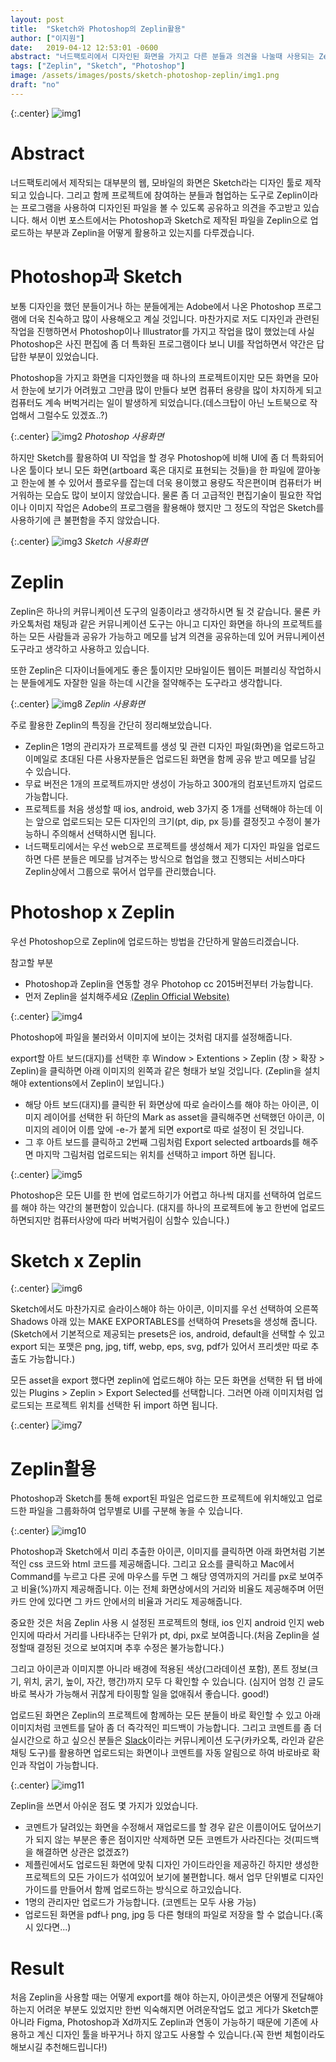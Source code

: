 ```yaml
---
layout: post
title:  "Sketch와 Photoshop의 Zeplin활용"
author: ["이지원"]
date:   2019-04-12 12:53:01 -0600
abstract: "너드팩토리에서 디자인된 화면을 가지고 다른 분들과 의견을 나눌때 사용되는 Zeplin에 대해 간단한 사용방법과 너드팩토리에서 이루어지는 협업방식에 대해 말씀드리겠습니다."
tags: ["Zeplin", "Sketch", "Photoshop"]
image: /assets/images/posts/sketch-photoshop-zeplin/img1.png
draft: "no"	
---
```


{:.center}
![img1](/assets/images/posts/sketch-photoshop-zeplin/img1.png)

# Abstract

너드팩토리에서 제작되는 대부분의 웹, 모바일의 화면은 Sketch라는 디자인 툴로 제작되고 있습니다. 그리고 함께 프로젝트에 참여하는 분들과 협업하는 도구로 Zeplin이라는 프로그램을 사용하여 디자인된 파일을 볼 수 있도록 공유하고 의견을 주고받고 있습니다. 해서 이번 포스트에서는 Photoshop과 Sketch로 제작된 파일을 Zeplin으로 업로드하는 부분과  Zeplin을 어떻게 활용하고 있는지를 다루겠습니다.

# Photoshop과 Sketch

보통 디자인을 했던 분들이거나 하는 분들에게는 Adobe에서 나온 Photoshop 프로그램에 더욱 친숙하고 많이 사용해오고 계실 것입니다. 마찬가지로 저도 디자인과 관련된 작업을 진행하면서 Photoshop이나 Illustrator를 가지고 작업을 많이 했었는데 사실 Photoshop은 사진 편집에 좀 더 특화된 프로그램이다 보니 UI를 작업하면서 약간은 답답한 부분이 있었습니다.

Photoshop을 가지고 화면을 디자인했을 때 하나의 프로젝트이지만 모든 화면을 모아서 한눈에 보기가 어려웠고 그만큼 많이 만들다 보면 컴퓨터 용량을 많이 차지하게 되고 컴퓨터도 계속 버벅거리는 일이 발생하게 되었습니다.(데스크탑이 아닌 노트북으로 작업해서 그럴수도 있겠죠..?)

{:.center}
![img2](/assets/images/posts/sketch-photoshop-zeplin/img2.png)
*Photoshop 사용화면*

하지만 Sketch를 활용하여 UI 작업을 할 경우 Photoshop에 비해 UI에 좀 더 특화되어 나온 툴이다 보니
모든 화면(artboard 혹은 대지로 표현되는 것들)을 한 파일에 깔아놓고 한눈에 볼 수 있어서 플로우를 잡는데 더욱 용이했고 
용량도 작은편이며 컴퓨터가 버거워하는 모습도 많이 보이지 않았습니다.
물론 좀 더 고급적인 편집기술이 필요한 작업이나 이미지 작업은 Adobe의 프로그램을 활용해야 했지만 그 정도의 작업은 Sketch를 사용하기에 큰 불편함을 주지 않았습니다. 

{:.center}
![img3](/assets/images/posts/sketch-photoshop-zeplin/img3.png)
*Sketch 사용화면*

# Zeplin

Zeplin은 하나의 커뮤니케이션 도구의 일종이라고 생각하시면 될 것 같습니다.
물론 카카오톡처럼 채팅과 같은 커뮤니케이션 도구는 아니고 디자인 화면을 하나의 프로젝트를 하는 모든 사람들과 공유가 가능하고 메모를 남겨 의견을 공유하는데 있어 커뮤니케이션 도구라고 생각하고 사용하고 있습니다.

또한 Zeplin은 디자이너들에게도 좋은 툴이지만 모바일이든 웹이든 퍼블리싱 작업하시는 분들에게도 자잘한 일을 하는데 시간을 절약해주는 도구라고 생각합니다.

{:.center}
![img8](/assets/images/posts/sketch-photoshop-zeplin/img8.png)
*Zeplin 사용화면*

주로 활용한 Zeplin의 특징을 간단히 정리해보았습니다.

- Zeplin은 1명의 관리자가 프로젝트를 생성 및 관련 디자인 파일(화면)을 업로드하고
이메일로 초대된 다른 사용자분들은 업로드된 화면을 함께 공유 받고 메모를 남길 수 있습니다.
- 무료 버전은 1개의 프로젝트까지만 생성이 가능하고 300개의 컴포넌트까지 업로드 가능합니다.
- 프로젝트를 처음 생성할 때 ios, android, web 3가지 중 1개를 선택해야 하는데
이는 앞으로 업로드되는 모든 디자인의 크기(pt, dip, px 등)를 결정짓고 수정이 불가능하니 주의해서 선택하시면 됩니다.
- 너드팩토리에서는 우선 web으로 프로젝트를 생성해서 제가 디자인 파일을 업로드하면 다른 분들은 메모를 남겨주는 방식으로 협업을 했고 진행되는 서비스마다 Zeplin상에서 그룹으로 묶어서 업무를 관리했습니다.

# Photoshop x Zeplin

우선 Photoshop으로 Zeplin에 업로드하는 방법을 간단하게 말씀드리겠습니다.

참고할 부분

- Photoshop과 Zeplin을 연동할 경우 Photohop cc 2015버전부터 가능합니다.  
- 먼저 Zeplin을 설치해주세요 [(Zeplin Official Website)](https://zeplin.io/)

{:.center}
![img4](/assets/images/posts/sketch-photoshop-zeplin/img4.png)

Photoshop에 파일을 불러와서 이미지에 보이는 것처럼 대지를 설정해줍니다.

export할 아트 보드(대지)를 선택한 후 Window > Extentions > Zeplin (창 > 확장 > Zeplin)을 클릭하면 아래 이미지의 왼쪽과 같은 형태가 보일 것입니다. (Zeplin을 설치해야 extentions에서 Zeplin이 보입니다.) 
  - 해당 아트 보드(대지)를 클릭한 뒤 화면상에 따로 슬라이스를 해야 하는 아이콘, 이미지 레이어를 선택한 뒤 하단의 Mark as asset을 클릭해주면 선택했던 아이콘, 이미지의 레이어 이름 앞에 -e-가 붙게 되면 export로 따로 설정이 된 것입니다.
  - 그 후 아트 보드를 클릭하고 2번째 그림처럼 Export selected artboards를 해주면 마지막 그림처럼 업로드되는 위치를 선택하고 import 하면 됩니다. 

{:.center}
![img5](/assets/images/posts/sketch-photoshop-zeplin/img5.png)

Photoshop은 모든 UI를 한 번에 업로드하기가 어렵고 하나씩 대지를 선택하여 업로드를 해야 하는 약간의 불편함이 있습니다.
(대지를 하나의 프로젝트에 놓고 한번에 업로드하면되지만 컴퓨터사양에 따라 버벅거림이 심할수 있습니다.)

# Sketch  x  Zeplin

{:.center}
![img6](/assets/images/posts/sketch-photoshop-zeplin/img6.png)

Sketch에서도 마찬가지로 슬라이스해야 하는 아이콘, 이미지를 우선 선택하여 오른쪽 Shadows 아래 있는 MAKE EXPORTABLES를 선택하여 Presets을 생성해 줍니다. (Sketch에서 기본적으로 제공되는 presets은 ios, android, default을 선택할 수 있고 export 되는 포맷은 png, jpg, tiff, webp, eps, svg, pdf가 있어서 프리셋만 따로 추출도 가능합니다.)

모든 asset을 export 했다면 zeplin에 업로드해야 하는 모든 화면을 선택한 뒤 탭 바에 있는 Plugins > Zeplin > Export Selected를 선택합니다. 그러면 아래 이미지처럼 업로드되는 프로젝트 위치를 선택한 뒤 import 하면 됩니다.

{:.center}
![img7](/assets/images/posts/sketch-photoshop-zeplin/img7.png)

# Zeplin활용

Photoshop과 Sketch를 통해 export된 파일은 업로드한 프로젝트에 위치해있고 업로드한 파일을 그룹화하여 업무별로 UI를 구분해 놓을 수 있습니다. 

{:.center}
![img10](/assets/images/posts/sketch-photoshop-zeplin/img10.png)


Photoshop과 Sketch에서 미리 추출한 아이콘, 이미지를 클릭하면 아래 화면처럼 기본적인 css 코드와 html 코드를 제공해줍니다. 그리고 요소를 클릭하고 Mac에서 Command를 누르고 다른 곳에 마우스를 두면 그 해당 영역까지의 거리를 px로 보여주고 비율(%)까지 제공해줍니다. 이는 전체 화면상에서의 거리와 비율도 제공해주며 어떤 카드 안에 있다면 그 카드 안에서의 비율과 거리도 제공해줍니다.

중요한 것은 처음 Zeplin 사용 시 설정된 프로젝트의 형태, ios 인지 android 인지 web 인지에 따라서 거리를 나타내주는 단위가 pt, dpi, px로 보여줍니다.(처음 Zeplin을 설정할때 결정된 것으로 보여지며 추후 수정은 불가능합니다.)

그리고 아이콘과 이미지뿐 아니라 배경에 적용된 색상(그라데이션 포함), 폰트 정보(크기, 위치, 굵기, 높이, 자간, 행간)까지 모두 다 확인할 수 있습니다. (심지어 엄청 긴 글도 바로 복사가 가능해서 귀찮게 타이핑할 일을 없애줘서 좋습니다. good!)

업로드된 화면은 Zeplin의 프로젝트에 함께하는 모든 분들이 바로 확인할 수 있고 아래 이미지처럼 코멘트를 달아 좀 더 즉각적인 피드백이 가능합니다. 그리고 코멘트를 좀 더 실시간으로 하고 싶으신 분들은 [Slack](https://slack.com/)이라는 커뮤니케이션 도구(카카오톡, 라인과 같은 채팅 도구)를 활용하면 업로드되는 화면이나 코멘트를 자동 알림으로 하여 바로바로 확인과 작업이 가능합니다.

{:.center}
![img11](/assets/images/posts/sketch-photoshop-zeplin/img11.png)

Zeplin을 쓰면서 아쉬운 점도 몇 가지가 있었습니다.

- 코멘트가 달려있는 화면을 수정해서 재업로드를 할 경우 같은 이름이어도 덮어쓰기가 되지 않는 부분은 좋은 점이지만 삭제하면 모든 코멘트가 사라진다는 것(피드백을 해결하면 상관은 없겠죠?)
- 제플린에서도 업로드된 화면에 맞춰 디자인 가이드라인을 제공하긴 하지만 생성한 프로젝트의 모든 가이드가 섞여있어 보기에 불편합니다. 해서 업무 단위별로 디자인 가이드를 만들어서 함께 업로드하는 방식으로 하고있습니다.
- 1명의 관리자만 업로드가 가능합니다. (코멘트는 모두 사용 가능)
- 업로드된 화면을 pdf나 png, jpg 등 다른 형태의 파일로 저장을 할 수 없습니다.(혹시 있다면...)

# Result

처음 Zeplin을 사용할 때는 어떻게 export를 해야 하는지, 아이콘셋은 어떻게 전달해야 하는지 어려운 부분도 있었지만 한번 익숙해지면 어려운작업도 없고 게다가 Sketch뿐아니라 Figma, Photoshop과 Xd까지도 Zeplin과 연동이 가능하기 때문에 기존에 사용하고 계신 디자인 툴을 바꾸거나 하지 않고도 사용할 수 있습니다.(꼭 한번 체험이라도 해보시길 추천해드립니다!)
